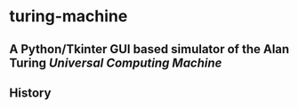 # turing-machine

## A Python/Tkinter GUI based simulator of the Alan Turing *Universal Computing Machine*

## History
